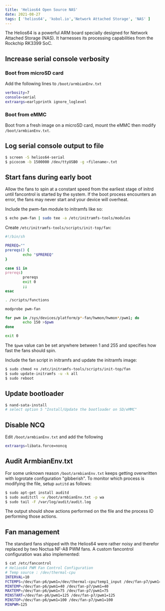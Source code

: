 ```yaml
---
title: 'Helios64 Open Source NAS'
date: 2021-08-27
tags: [ 'helios64', 'kobol.io','Network Attached Storage', 'NAS' ]
---
```


The Helios64 is a powerful ARM board specially designed for Network Attached
Storage (NAS). It harnesses its processing capabilities from the Rockchip
RK3399 SoC.

## Increase serial console verbosity

### Boot from microSD card

Add the following lines to `/boot/armbianEnv.txt`

```bash
verbosity=7
console=serial
extraargs=earlyprintk ignore_loglevel
```

### Boot from eMMC

Boot from a fresh image on a microSD card, mount the eMMC then modify
`/boot/armbianEnv.txt`.

## Log serial console output to file

```bash
$ screen -S helios64-serial
$ picocom -b 1500000 /dev/ttyUSB0 -g <filename>.txt
```

## Start fans during early boot

Allow the fans to spin at a constant speed from the earliest stage of initrd
until fancontrol is started by the system. If the boot process encounters an
error, the fans may never start and your device will overheat.

Include the pwm-fan module to initramfs like so:

```bash
$ echo pwm-fan | sudo tee -a /etc/initramfs-tools/modules
```

Create `/etc/initramfs-tools/scripts/init-top/fan`:

```bash
#!/bin/sh

PREREQ=""
prereqs() {
        echo "$PREREQ"
}

case $1 in
prereqs)
        prereqs
        exit 0
        ;;
esac

. /scripts/functions

modprobe pwm-fan

for pwm in /sys/devices/platform/p*-fan/hwmon/hwmon*/pwm1; do
        echo 150 >$pwm
done

exit 0
```

The `$pwm` value can be set anywhere between 1 and 255 and specifies how fast
the fans should spin.

Include the fan script in initramfs and update the initramfs image:

```bash
$ sudo chmod +x /etc/initramfs-tools/scripts/init-top/fan
$ sudo update-initramfs -u -k all
$ sudo reboot
```

## Update bootloader

```bash
$ nand-sata-install
# select option 5 "Install/Update the bootloader on SD/eMMC"
```

## Disable NCQ

Edit `/boot/armbianEnv.txt` and add the following

```bash
extraargs=libata.force=noncq
```

## Audit ArmbianEnv.txt

For some unknown reason `/boot/armbianEnv.txt` keeps getting overwritten with
logrotate configuration "gibberish". To monitor which process is modifying the
file, setup `autitd` as follows:

```bash
$ sudo apt-get install auditd
$ sudo auditctl -w /boot/armbianEnv.txt -p wa
$ sudo tail -F /var/log/audit/audit.log
```

The output should show actions performed on the file and the process ID
performing those actions.

## Fan management

The standard fans shipped with the Helios64 were rather noisy and therefor
replaced by two Noctua NF-A8 PWM fans. A custom fancontrol configuration
was also implemented:

```bash
$ cat /etc/fancontrol
# Helios64 PWM Fan Control Configuration
# Temp source : /dev/thermal-cpu
INTERVAL=10
FCTEMPS=/dev/fan-p6/pwm1=/dev/thermal-cpu/temp1_input /dev/fan-p7/pwm1=/dev/thermal-cpu/temp1_input
MINTEMP=/dev/fan-p6/pwm1=40 /dev/fan-p7/pwm1=40
MAXTEMP=/dev/fan-p6/pwm1=75 /dev/fan-p7/pwm1=75
MINSTART=/dev/fan-p6/pwm1=125 /dev/fan-p7/pwm1=125
MINSTOP=/dev/fan-p6/pwm1=100 /dev/fan-p7/pwm1=100
MINPWM=125
```
